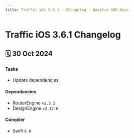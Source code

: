 ```yaml
---
title: Traffic iOS 3.6.1 - Changelog - Navitia SDK Docs
---
```


# Traffic iOS 3.6.1 Changelog

<h2>🗓 30 Oct 2024</h2>

#### Tasks
- Update dependencies

#### Dependencies
 - RouterEngine `v1.5.2`
 - DesignEngine `v2.17.0`

#### Compiler
-  Swift  `6.0`